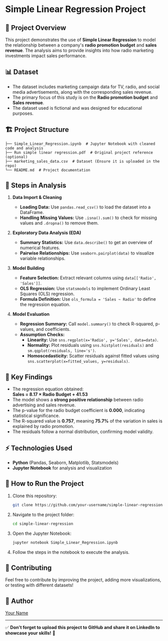 # Simple Linear Regression Project

## 📌 Project Overview

This project demonstrates the use of **Simple Linear Regression** to model the relationship between a company's **radio promotion budget** and **sales revenue**. The analysis aims to provide insights into how radio marketing investments impact sales performance.

## 📊 Dataset

- The dataset includes marketing campaign data for TV, radio, and social media advertisements, along with the corresponding sales revenue.
- The primary focus of this study is on the **Radio promotion budget** and **Sales revenue**.
- The dataset used is fictional and was designed for educational purposes.

## 🏗️ Project Structure

```
├── Simple_Linear_Regression.ipynb  # Jupyter Notebook with cleaned code and analysis
├── Run simple linear regression.pdf  # Original project reference (optional)
├── marketing_sales_data.csv  # Dataset (Ensure it is uploaded in the repo)
└── README.md  # Project documentation
```

## 📝 Steps in Analysis

1. **Data Import & Cleaning**

   - **Loading Data:** Use `pandas.read_csv()` to load the dataset into a DataFrame.
   - **Handling Missing Values:** Use `.isna().sum()` to check for missing values and `.dropna()` to remove them.

2. **Exploratory Data Analysis (EDA)**

   - **Summary Statistics:** Use `data.describe()` to get an overview of numerical features.
   - **Pairwise Relationships:** Use `seaborn.pairplot(data)` to visualize variable relationships.

3. **Model Building**

   - **Feature Selection:** Extract relevant columns using `data[['Radio', 'Sales']]`.
   - **OLS Regression:** Use `statsmodels` to implement Ordinary Least Squares (OLS) regression.
   - **Formula Definition:** Use `ols_formula = 'Sales ~ Radio'` to define the regression equation.

4. **Model Evaluation**

   - **Regression Summary:** Call `model.summary()` to check R-squared, p-values, and coefficients.
   - **Assumption Checks:**
     - **Linearity:** Use `sns.regplot(x='Radio', y='Sales', data=data)`.
     - **Normality:** Plot residuals using `sns.histplot(residuals)` and `sm.qqplot(residuals, line='s')`.
     - **Homoscedasticity:** Scatter residuals against fitted values using `sns.scatterplot(x=fitted_values, y=residuals)`.

## 📌 Key Findings

- The regression equation obtained:\
  **Sales = 8.17 × Radio Budget + 41.53**
- The model shows a **strong positive relationship** between radio advertising and sales revenue.
- The p-value for the radio budget coefficient is **0.000**, indicating statistical significance.
- The R-squared value is **0.757**, meaning **75.7%** of the variation in sales is explained by radio promotion.
- The residuals follow a normal distribution, confirming model validity.

## ⚡ Technologies Used

- **Python** (Pandas, Seaborn, Matplotlib, Statsmodels)
- **Jupyter Notebook** for analysis and visualization

## 🚀 How to Run the Project

1. Clone this repository:
   ```bash
   git clone https://github.com/your-username/simple-linear-regression.git
   ```
2. Navigate to the project folder:
   ```bash
   cd simple-linear-regression
   ```
3. Open the Jupyter Notebook:
   ```bash
   jupyter notebook Simple_Linear_Regression.ipynb
   ```
4. Follow the steps in the notebook to execute the analysis.

## 📢 Contributing

Feel free to contribute by improving the project, adding more visualizations, or testing with different datasets!

## 📌 Author

[Your Name](https://www.linkedin.com/in/your-profile/)

---

✅ **Don't forget to upload this project to GitHub and share it on LinkedIn to showcase your skills!** 🚀

